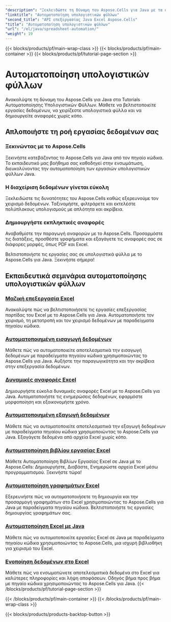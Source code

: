 ```yaml
---
"description": "Ξεκλειδώστε τη δύναμη του Aspose.Cells για Java με τα ολοκληρωμένα εκπαιδευτικά μας σεμινάρια. Μάθετε την αυτοματοποίηση υπολογιστικών φύλλων βήμα προς βήμα για αποτελεσματική ανάπτυξη Java."
"linktitle": "Αυτοματοποίηση υπολογιστικών φύλλων"
"second_title": "API επεξεργασίας Java Excel Aspose.Cells"
"title": "Αυτοματοποίηση υπολογιστικών φύλλων"
"url": "/el/java/spreadsheet-automation/"
"weight": 19
---
```


{{< blocks/products/pf/main-wrap-class >}}
{{< blocks/products/pf/main-container >}}
{{< blocks/products/pf/tutorial-page-section >}}

# Αυτοματοποίηση υπολογιστικών φύλλων


Ανακαλύψτε τη δύναμη του Aspose.Cells για Java στα Tutorials Αυτοματοποίησης Υπολογιστικών Φύλλων. Μάθετε να βελτιστοποιείτε εργασίες δεδομένων, να χειρίζεστε υπολογιστικά φύλλα και να δημιουργείτε αναφορές χωρίς κόπο.

## Απλοποιήστε τη ροή εργασίας δεδομένων σας

### Ξεκινώντας με το Aspose.Cells

Ξεκινήστε κατεβάζοντας το Aspose.Cells για Java από τον πηγαίο κώδικα. Το εκπαιδευτικό μας βοήθημα σας καθοδηγεί στην ενσωμάτωση, διευκολύνοντας την αυτοματοποίηση των εργασιών υπολογιστικών φύλλων Java.

### Η διαχείριση δεδομένων γίνεται εύκολη

Ξεκλειδώστε τις δυνατότητες του Aspose.Cells καθώς εξερευνούμε τον χειρισμό δεδομένων. Ταξινομήστε, φιλτράρετε και εκτελέστε πολύπλοκους υπολογισμούς με απλότητα και ακρίβεια.

### Δημιουργήστε εκπληκτικές αναφορές

Αναβαθμίστε την παραγωγή αναφορών με το Aspose.Cells. Προσαρμόστε τις διατάξεις, προσθέστε γραφήματα και εξαγάγετε τις αναφορές σας σε διάφορες μορφές, όπως PDF και Excel.

Βελτιστοποιήστε τις εργασίες σας σε υπολογιστικά φύλλα με το Aspose.Cells για Java. Ξεκινήστε σήμερα!
## Εκπαιδευτικά σεμινάρια αυτοματοποίησης υπολογιστικών φύλλων
### [Μαζική επεξεργασία Excel](./batch-excel-processing/)
Ανακαλύψτε πώς να βελτιστοποιήσετε τις εργασίες επεξεργασίας παρτίδας του Excel με το Aspose.Cells για Java. Αυτοματοποιήστε τον χειρισμό, τη μετατροπή και τον χειρισμό δεδομένων με παραδείγματα πηγαίου κώδικα.
### [Αυτοματοποιημένη εισαγωγή δεδομένων](./automated-data-entry/)
Μάθετε πώς να αυτοματοποιείτε αποτελεσματικά την εισαγωγή δεδομένων με παραδείγματα πηγαίου κώδικα χρησιμοποιώντας το Aspose.Cells για Java. Αυξήστε την παραγωγικότητα και την ακρίβεια στην επεξεργασία δεδομένων.
### [Δυναμικές αναφορές Excel](./dynamic-excel-reports/)
Δημιουργήστε εύκολα δυναμικές αναφορές Excel με το Aspose.Cells για Java. Αυτοματοποιήστε τις ενημερώσεις δεδομένων, εφαρμόστε μορφοποίηση και εξοικονομήστε χρόνο.
### [Αυτοματοποιημένη εξαγωγή δεδομένων](./automated-data-extraction/)
Μάθετε πώς να αυτοματοποιείτε αποτελεσματικά την εξαγωγή δεδομένων με παραδείγματα πηγαίου κώδικα χρησιμοποιώντας το Aspose.Cells για Java. Εξαγάγετε δεδομένα από αρχεία Excel χωρίς κόπο.
### [Αυτοματοποίηση βιβλίου εργασίας Excel](./excel-workbook-automation/)
Μάθετε Αυτοματοποίηση Βιβλίων Εργασίας Excel σε Java με το Aspose.Cells: Δημιουργήστε, Διαβάστε, Ενημερώστε αρχεία Excel μέσω προγραμματισμού. Ξεκινήστε τώρα!
### [Αυτοματοποίηση γραφημάτων Excel](./automating-excel-charts/)
Εξερευνήστε πώς να αυτοματοποιήσετε τη δημιουργία και την προσαρμογή γραφημάτων στο Excel χρησιμοποιώντας το Aspose.Cells για Java με παραδείγματα πηγαίου κώδικα. Βελτιστοποιήστε τις εργασίες δημιουργίας γραφημάτων σας. 
### [Αυτοματοποίηση Excel με Java](./excel-automation-with-java/)
Μάθετε πώς να αυτοματοποιείτε εργασίες Excel σε Java με παραδείγματα πηγαίου κώδικα χρησιμοποιώντας το Aspose.Cells, μια ισχυρή βιβλιοθήκη για χειρισμό του Excel.
### [Ενοποίηση δεδομένων στο Excel](./data-integration-in-excel/)
Μάθετε πώς να ενσωματώνετε αποτελεσματικά δεδομένα στο Excel για καλύτερες πληροφορίες και λήψη αποφάσεων. Οδηγός βήμα προς βήμα με πηγαίο κώδικα χρησιμοποιώντας το Aspose.Cells για Java.
{{< /blocks/products/pf/tutorial-page-section >}}

{{< /blocks/products/pf/main-container >}}
{{< /blocks/products/pf/main-wrap-class >}}

{{< blocks/products/products-backtop-button >}}